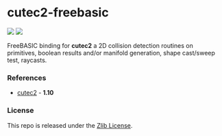 # cutec2-freebasic

[![](https://img.shields.io/github/v/tag/thechampagne/cutec2-freebasic?label=version)](https://github.com/thechampagne/cutec2-freebasic/releases/latest) [![](https://img.shields.io/github/license/thechampagne/cutec2-freebasic)](https://github.com/thechampagne/cutec2-freebasic/blob/main/LICENSE)

FreeBASIC binding for **cutec2** a 2D collision detection routines on primitives, boolean results and/or manifold generation, shape cast/sweep test, raycasts.

### References
 - [cutec2](https://github.com/RandyGaul/cute_headers/blob/master/cute_c2.h) - **1.10**

### License

This repo is released under the [Zlib License](https://github.com/thechampagne/cutec2-freebasic/blob/main/LICENSE).
